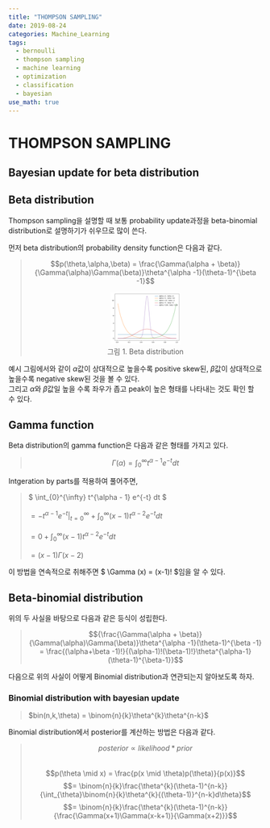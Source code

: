 ```yaml
---
title: "THOMPSON SAMPLING"
date: 2019-08-24
categories: Machine_Learning
tags:
  - bernoulli
  - thompson sampling
  - machine learning
  - optimization
  - classification
  - bayesian
use_math: true
---
```


# THOMPSON SAMPLING

## Bayesian update for beta distribution

## Beta distribution

Thompson sampling을 설명할 때 보통 probability update과정을 beta-binomial distribution로 설명하기가 쉬우므로 많이 쓴다.

먼저 beta distribution의 probability density function은 다음과 같다.

> $$p(\theta,\alpha,\beta) = \frac{\Gamma(\alpha + \beta)}{\Gamma(\alpha)\Gamma(\beta)}\theta^{\alpha -1}(\theta-1)^{\beta -1}$$
> <p align="center"> <img src="https://raw.githubusercontent.com/hanjoonchoe/hanjoonchoe.github.io/master/_posts/images/beta_distribution.png" width="30%" height="30%"> <br> 그림 1. Beta distribution</p>

예시 그림에서와 같이 $\alpha$값이 상대적으로 높을수록 positive skew된, $\beta$값이 상대적으로 높을수록 negative skew된 것을 볼 수 있다.<br>
그리고 $\alpha$와 $\beta$값일 높을 수록 좌우가 좁고 peak이 높은 형태를 나타내는 것도 확인 할 수 있다.

## Gamma function

Beta distribution의 gamma function은 다음과 같은 형태를 가지고 있다.
> $$ \Gamma(\alpha) =  \int_{0}^{\infty} t^{\alpha - 1} e^{-t} dt $$

Intgeration by parts를 적용하여 풀어주면,
> $ \int_{0}^{\infty} t^{\alpha - 1} e^{-t} dt $<br><br>
$=-t^{\alpha - 1}e^{-t} \bigg\rvert_{t=0}^{\infty} + \int_{0}^{\infty} (x-1)t^{\alpha -2}e^{-t} dt$<br><br>
$= 0 + \int_{0}^{\infty} (x-1)t^{\alpha -2}e^{-t} dt$<br><br>
$=(x-1)\Gamma(x-2)$<br>

이 방법을 연속적으로 취해주면 $ \Gamma (x) = (x-1)! $임을 알 수 있다.

## Beta-binomial distribution

위의 두 사실을 바탕으로 다음과 같은 등식이 성립한다.

> $${\frac{\Gamma(\alpha + \beta)}{\Gamma(\alpha)\Gamma(\beta)}\theta^{\alpha -1}(\theta-1)^{\beta -1} = \frac{(\alpha+\beta -1)!}{(\alpha-1)!(\beta-1)!}\theta^{\alpha-1}(\theta-1)^{\beta-1}}$$


다음으로 위의 사실이 어떻게 Binomial distribution과 연관되는지 알아보도록 하자.

### Binomial distribution with bayesian update

> $bin(n,k,\theta) = \binom{n}{k}\theta^{k}\theta^{n-k}$

Binomial distribution에서 posterior를 계산하는 방법은 다음과 같다.

> $$posterior \propto likelihood \ast prior$$<br>
$$p(\theta \mid x) = \frac{p(x \mid \theta)p(\theta)}{p(x)}$$
$$= \binom{n}{k}\frac{\theta^{k}(\theta-1)^{n-k}}{\int_{\theta}\binom{n}{k}\theta^{k}{(\theta-1)}^{n-k}d\theta}$$
$$= \binom{n}{k}\frac{\theta^{k}(\theta-1)^{n-k}}{\frac{\Gamma(x+1)\Gamma(x-k+1)}{\Gamma(x+2)}}$$

